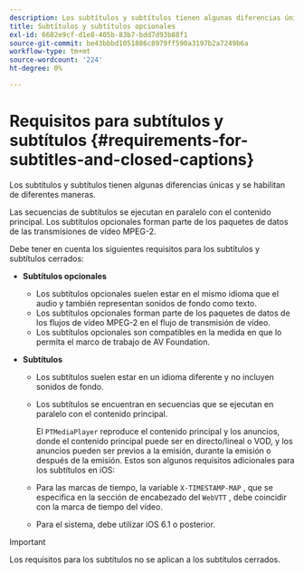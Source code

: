 ```yaml
---
description: Los subtítulos y subtítulos tienen algunas diferencias únicas y se habilitan de diferentes maneras.
title: Subtítulos y subtítulos opcionales
exl-id: 6602e9cf-d1e8-405b-83b7-bdd7d93b88f1
source-git-commit: be43bbbd1051886c8979ff590a3197b2a7249b6a
workflow-type: tm+mt
source-wordcount: '224'
ht-degree: 0%

---
```


# Requisitos para subtítulos y subtítulos {#requirements-for-subtitles-and-closed-captions}

Los subtítulos y subtítulos tienen algunas diferencias únicas y se habilitan de diferentes maneras.

Las secuencias de subtítulos se ejecutan en paralelo con el contenido principal. Los subtítulos opcionales forman parte de los paquetes de datos de las transmisiones de vídeo MPEG-2.

Debe tener en cuenta los siguientes requisitos para los subtítulos y subtítulos cerrados:

* **Subtítulos opcionales**

   * Los subtítulos opcionales suelen estar en el mismo idioma que el audio y también representan sonidos de fondo como texto.
   * Los subtítulos opcionales forman parte de los paquetes de datos de los flujos de vídeo MPEG-2 en el flujo de transmisión de vídeo.
   * Los subtítulos opcionales son compatibles en la medida en que lo permita el marco de trabajo de AV Foundation.

* **Subtítulos**

   * Los subtítulos suelen estar en un idioma diferente y no incluyen sonidos de fondo.
   * Los subtítulos se encuentran en secuencias que se ejecutan en paralelo con el contenido principal.

      El `PTMediaPlayer` reproduce el contenido principal y los anuncios, donde el contenido principal puede ser en directo/lineal o VOD, y los anuncios pueden ser previos a la emisión, durante la emisión o después de la emisión.
   Estos son algunos requisitos adicionales para los subtítulos en iOS:

   * Para las marcas de tiempo, la variable `X-TIMESTAMP-MAP` , que se especifica en la sección de encabezado del `WebVTT` , debe coincidir con la marca de tiempo del vídeo.

   * Para el sistema, debe utilizar iOS 6.1 o posterior.


>[!IMPORTANT]
>
>Los requisitos para los subtítulos no se aplican a los subtítulos cerrados.
